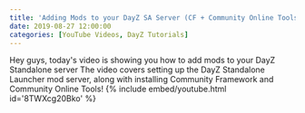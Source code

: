 ```yaml
---
title: 'Adding Mods to your DayZ SA Server (CF + Community Online Tools)'
date: 2019-08-27 12:00:00
categories: [YouTube Videos, DayZ Tutorials]
---
```

Hey guys, today's video is showing you how to add mods to your DayZ Standalone server The video covers setting up the DayZ Standalone Launcher mod server, along with installing Community Framework and Community Online Tools!
{% include embed/youtube.html id='8TWXcg20Bko' %}